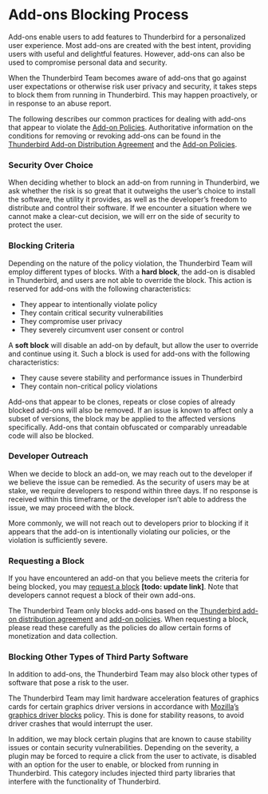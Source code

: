 # Add-ons Blocking Process

Add-ons enable users to add features to Thunderbird for a personalized user experience. Most add-ons are created with the best intent, providing users with useful and delightful features. However, add-ons can also be used to compromise personal data and security.

When the Thunderbird Team becomes aware of add-ons that go against user expectations or otherwise risk user privacy and security, it takes steps to block them from running in Thunderbird. This may happen proactively, or in response to an abuse report.

The following describes our common practices for dealing with add-ons that appear to violate the [Add-on Policies](review-policy-for-thunderbird-add-ons.md). Authoritative information on the conditions for removing or revoking add-ons can be found in the [Thunderbird Add-on Distribution Agreement](thunderbird-add-on-distribution-agreement.md) and the [Add-on Policies](https://extensionworkshop.com/documentation/publish/add-on-policies/).

### Security Over Choice

When deciding whether to block an add-on from running in Thunderbird, we ask whether the risk is so great that it outweighs the user’s choice to install the software, the utility it provides, as well as the developer’s freedom to distribute and control their software. If we encounter a situation where we cannot make a clear-cut decision, we will err on the side of security to protect the user.

### Blocking Criteria

Depending on the nature of the policy violation, the Thunderbird Team will employ different types of blocks. With a **hard block**, the add-on is disabled in Thunderbird, and users are not able to override the block. This action is reserved for add-ons with the following characteristics:

* They appear to intentionally violate policy
* They contain critical security vulnerabilities
* They compromise user privacy
* They severely circumvent user consent or control

A **soft block** will disable an add-on by default, but allow the user to override and continue using it. Such a block is used for add-ons with the following characteristics:

* They cause severe stability and performance issues in Thunderbird
* They contain non-critical policy violations

Add-ons that appear to be clones, repeats or close copies of already blocked add-ons will also be removed. If an issue is known to affect only a subset of versions, the block may be applied to the affected versions specifically. Add-ons that contain obfuscated or comparably unreadable code will also be blocked.

### Developer Outreach

When we decide to block an add-on, we may reach out to the developer if we believe the issue can be remedied. As the security of users may be at stake, we require developers to respond within three days. If no response is received within this timeframe, or the developer isn’t able to address the issue, we may proceed with the block.

More commonly, we will not reach out to developers prior to blocking if it appears that the add-on is intentionally violating our policies, or the violation is sufficiently severe.

### Requesting a Block

If you have encountered an add-on that you believe meets the criteria for being blocked, you may [request a block](http://bugzilla.mozilla.org/form.blocklist) **\[todo: update link\]**. Note that developers cannot request a block of their own add-ons.

The Thunderbird Team only blocks add-ons based on the [Thunderbird add-on distribution agreement](thunderbird-add-on-distribution-agreement.md) and [add-on policies](review-policy-for-thunderbird-add-ons.md). When requesting a block, please read these carefully as the policies do allow certain forms of monetization and data collection.

### Blocking Other Types of Third Party Software

In addition to add-ons, the Thunderbird Team may also block other types of software that pose a risk to the user.

The Thunderbird Team may limit hardware acceleration features of graphics cards for certain graphics driver versions in accordance with [Mozilla](https://wiki.mozilla.org/Blocklisting/Graphics)’[s graphics driver blocks](https://wiki.mozilla.org/Blocklisting/Graphics) policy. This is done for stability reasons, to avoid driver crashes that would interrupt the user.

In addition, we may block certain plugins that are known to cause stability issues or contain security vulnerabilities. Depending on the severity, a plugin may be forced to require a click from the user to activate, is disabled with an option for the user to enable, or blocked from running in Thunderbird. This category includes injected third party libraries that interfere with the functionality of Thunderbird.

